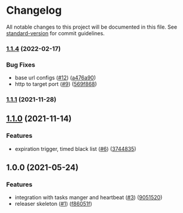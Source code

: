 # Changelog

All notable changes to this project will be documented in this file. See [standard-version](https://github.com/conventional-changelog/standard-version) for commit guidelines.

### [1.1.4](https://github.com/MapColonies/Task-Liberator/compare/v1.1.1...v1.1.4) (2022-02-17)


### Bug Fixes

* base url configs ([#12](https://github.com/MapColonies/Task-Liberator/issues/12)) ([a476a90](https://github.com/MapColonies/Task-Liberator/commit/a476a90f9d2b8da2814f297a9c2d0deed778a37f))
* http to target port ([#9](https://github.com/MapColonies/Task-Liberator/issues/9)) ([569f868](https://github.com/MapColonies/Task-Liberator/commit/569f868842a992784a632dcc513bc200a34350fd))

### [1.1.1](https://github.com/MapColonies/Task-Liberator/compare/v1.1.0...v1.1.1) (2021-11-28)

## [1.1.0](https://github.com/MapColonies/Task-Liberator/compare/v1.0.0...v1.1.0) (2021-11-14)


### Features

* expiration trigger, timed black list ([#6](https://github.com/MapColonies/Task-Liberator/issues/6)) ([3744835](https://github.com/MapColonies/Task-Liberator/commit/3744835e9bcee33627c35e9ddf132eee3d75053a))

## 1.0.0 (2021-05-24)


### Features

* integration with tasks manger and heartbeat ([#3](https://github.com/MapColonies/Task-Liberator/issues/3)) ([9051520](https://github.com/MapColonies/Task-Liberator/commit/9051520a1c9e696281e3df2f7dfbd6b5dbbae11e))
* releaser skeleton ([#1](https://github.com/MapColonies/Task-Liberator/issues/1)) ([f86051f](https://github.com/MapColonies/Task-Liberator/commit/f86051f5fe0133180420f9a2b1e8aa6b87bafed5))
